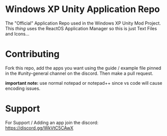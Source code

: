 # Windows XP Unity Application Repo
The "Official" Application Repo used in the Windows XP Unity Mod Project.
This *thing* uses the ReactOS Application Manager so this is just Text Files and Icons...

# Contributing
Fork this repo, add the apps you want using the guide / example file pinned in the #unity-general channel on the discord. Then make a pull request.

**important note:**
use normal notepad or notepad++ since vs code will cause encoding issues.

# Support
For Support / Adding an app join the discord: https://discord.gg/WkVtC5CAwX

